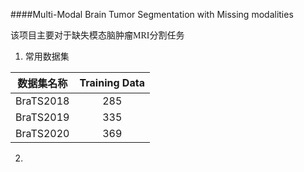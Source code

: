 ####Multi-Modal Brain Tumor Segmentation with Missing modalities

<font face=STKaiti>该项目主要对于缺失模态脑肿瘤MRI分割任务</font>
1. 常用数据集

| 数据集名称 | Training Data |
|:---:|:---:|
| BraTS2018 | 285 |
| BraTS2019 | 335 |
| BraTS2020 | 369 |

2.